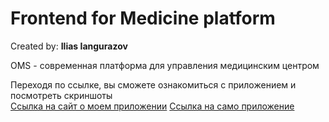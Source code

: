 <h1>Frontend for Medicine platform</h1>
Created by: <b>Ilias Iangurazov</b>

OMS - современная платформа для управления медицинским центром

Переходя по ссылке, вы сможете ознакомиться с приложением и посмотреть скриншоты <br>
<a href='https://oms-page.herokuapp.com/' target='_blank'>Ссылка на сайт о моем приложении</a>
<a href='https://medicine-front.herokuapp.com/' target='_blank'>Ссылка на само приложение</a>
